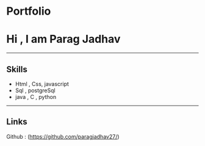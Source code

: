 # Portfolio

# Hi , I am Parag Jadhav

---

## Skills

- Html , Css, javascript
- Sql , postgreSql
- java , C , python


---

## Links

Github : (https://github.com/paragjadhav27/)
